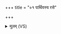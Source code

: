 +++
title = "०१ पार्थिवस्य रसे"

+++
<details><summary>मूलम् (VS)</summary>

पार्थि॑वस्य॒ रसे॑ देवा॒ भग॑स्य त॒न्वो॑३ बले॑। आ॑यु॒ष्य॑म॒स्मा अ॒ग्निः सूर्यो॒ वर्च॒ आ धा॒द्बृह॒स्पतिः॑ ॥
</details>